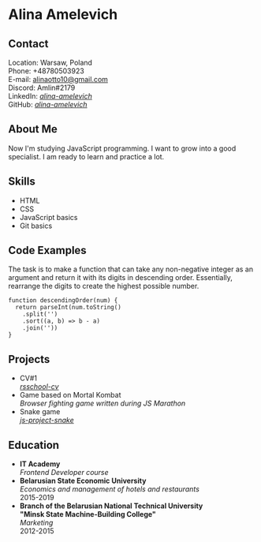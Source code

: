 # Alina Amelevich
## Contact
Location: Warsaw, Poland\
Phone: +48780503923\
E-mail: alinaotto10@gmail.com\
Discord: Amlin#2179\
LinkedIn: [*alina-amelevich*](https://www.linkedin.com/in/alina-amelevich/)\
GitHub: [*alina-amelevich*](https://github.com/alina-amelevich/)
## About Me
Now I'm studying JavaScript programming. I want to grow into a good specialist. I am ready to learn and practice a lot.
## Skills
* HTML
* CSS
* JavaScript basics
* Git basics
## Code Examples
The task is to make a function that can take any non-negative integer as an argument and return it with its digits in descending order. Essentially, rearrange the digits to create the highest possible number.
```
function descendingOrder(num) {
  return parseInt(num.toString()
    .split('')
    .sort((a, b) => b - a)
    .join(''))
}
```
## Projects
* CV#1\
  [*rsschool-cv*](https://alina-amelevich.github.io/rsschool-cv/cv)
* Game based on Mortal Kombat\
  *Browser fighting game written during JS Marathon*
* Snake game\
[*js-project-snake*](https://alina-amelevich.github.io/js-project-snake/index)
## Education
* **IT Academy**\
  *Frontend Developer course*
* **Belarusian State Economic University**\
  *Economics and management of hotels and restaurants*\
  2015-2019
* **Branch of the Belarusian National Technical University**\
  **"Minsk State Machine-Building College"**\
  *Marketing*\
  2012-2015
